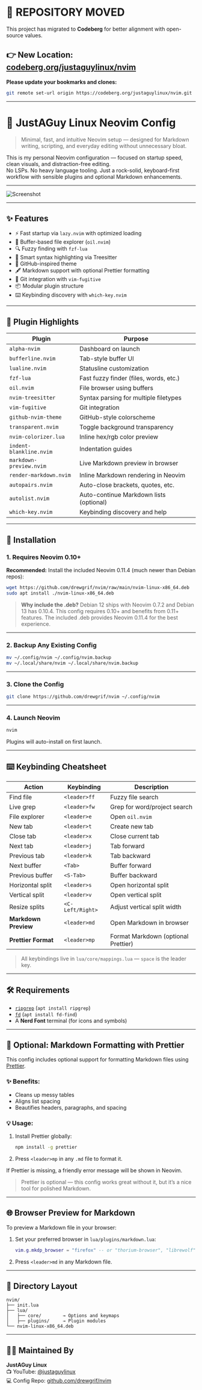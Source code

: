 # 🚨 REPOSITORY MOVED

This project has migrated to **Codeberg** for better alignment with open-source values.

## 👉 New Location: [codeberg.org/justaguylinux/nvim](https://codeberg.org/justaguylinux/nvim)

**Please update your bookmarks and clones:**
```bash
git remote set-url origin https://codeberg.org/justaguylinux/nvim.git
```

---

# 🧠 JustAGuy Linux Neovim Config

> Minimal, fast, and intuitive Neovim setup — designed for Markdown writing, scripting, and everyday editing without unnecessary bloat.

This is my personal Neovim configuration — focused on startup speed, clean visuals, and distraction-free editing.  
No LSPs. No heavy language tooling. Just a rock-solid, keyboard-first workflow with sensible plugins and optional Markdown enhancements.

---

![Screenshot](https://github.com/user-attachments/assets/b4e262ba-6e63-41ac-89ff-410055f071c7)

---

## ✨ Features

- ⚡ Fast startup via `lazy.nvim` with optimized loading
- 📁 Buffer-based file explorer (`oil.nvim`)
- 🔍 Fuzzy finding with `fzf-lua` 
- 🧠 Smart syntax highlighting via Treesitter
- 🎨 GitHub-inspired theme
- 🖋️ Markdown support with optional Prettier formatting
- 🔐 Git integration with `vim-fugitive`
- 📦 Modular plugin structure
- ⌨️ Keybinding discovery with `which-key.nvim`

---

## 🧩 Plugin Highlights

| Plugin                   | Purpose                                 |
|--------------------------|-----------------------------------------|
| `alpha-nvim`             | Dashboard on launch                     |
| `bufferline.nvim`        | Tab-style buffer UI                     |
| `lualine.nvim`           | Statusline customization                |
| `fzf-lua`                | Fast fuzzy finder (files, words, etc.)  |
| `oil.nvim`               | File browser using buffers              |
| `nvim-treesitter`        | Syntax parsing for multiple filetypes   |
| `vim-fugitive`           | Git integration                         |
| `github-nvim-theme`      | GitHub-style colorscheme                |
| `transparent.nvim`       | Toggle background transparency          |
| `nvim-colorizer.lua`     | Inline hex/rgb color preview            |
| `indent-blankline.nvim`  | Indentation guides                      |
| `markdown-preview.nvim`  | Live Markdown preview in browser        |
| `render-markdown.nvim`   | Inline Markdown rendering in Neovim     |
| `autopairs.nvim`         | Auto-close brackets, quotes, etc.       |
| `autolist.nvim`          | Auto-continue Markdown lists (optional) |
| `which-key.nvim`         | Keybinding discovery and help           |

---

## 🚀 Installation

### 1. Requires Neovim 0.10+

**Recommended:** Install the included Neovim 0.11.4 (much newer than Debian repos):

```bash
wget https://github.com/drewgrif/nvim/raw/main/nvim-linux-x86_64.deb
sudo apt install ./nvim-linux-x86_64.deb
```

> **Why include the .deb?** Debian 12 ships with Neovim 0.7.2 and Debian 13 has 0.10.4. This config requires 0.10+ and benefits from 0.11+ features. The included .deb provides Neovim 0.11.4 for the best experience.

---

### 2. Backup Any Existing Config

```bash
mv ~/.config/nvim ~/.config/nvim.backup
mv ~/.local/share/nvim ~/.local/share/nvim.backup
```

---

### 3. Clone the Config

```bash
git clone https://github.com/drewgrif/nvim ~/.config/nvim
```

---

### 4. Launch Neovim

```bash
nvim
```

Plugins will auto-install on first launch.

---

## ⌨️ Keybinding Cheatsheet

| Action               | Keybinding         | Description                          |
|----------------------|--------------------|--------------------------------------|
| Find file            | `<leader>ff`       | Fuzzy file search                    |
| Live grep            | `<leader>fw`       | Grep for word/project search         |
| File explorer        | `<leader>e`        | Open `oil.nvim`                      |
| New tab              | `<leader>t`        | Create new tab                       |
| Close tab            | `<leader>x`        | Close current tab                    |
| Next tab             | `<leader>j`        | Tab forward                          |
| Previous tab         | `<leader>k`        | Tab backward                         |
| Next buffer          | `<Tab>`            | Buffer forward                       |
| Previous buffer      | `<S-Tab>`          | Buffer backward                      |
| Horizontal split     | `<leader>s`        | Open horizontal split                |
| Vertical split       | `<leader>v`        | Open vertical split                  |
| Resize splits        | `<C-Left/Right>`   | Adjust vertical split width          |
| **Markdown Preview** | `<leader>md`       | Open Markdown in browser             |
| **Prettier Format**  | `<leader>mp`       | Format Markdown (optional Prettier)  |

> All keybindings live in `lua/core/mappings.lua` — `space` is the leader key.

---

## 🛠 Requirements

- [`ripgrep`](https://github.com/BurntSushi/ripgrep) (`apt install ripgrep`)
- [`fd`](https://github.com/sharkdp/fd) (`apt install fd-find`)
- A **Nerd Font** terminal (for icons and symbols)

---

## 📝 Optional: Markdown Formatting with Prettier

This config includes optional support for formatting Markdown files using [Prettier](https://prettier.io).

### ✨ Benefits:
- Cleans up messy tables
- Aligns list spacing
- Beautifies headers, paragraphs, and spacing

### 💡 Usage:
1. Install Prettier globally:

   ```bash
   npm install -g prettier
   ```

2. Press `<leader>mp` in any `.md` file to format it.

If Prettier is missing, a friendly error message will be shown in Neovim.

> Prettier is optional — this config works great without it, but it’s a nice tool for polished Markdown.

---

## 🌐 Browser Preview for Markdown

To preview a Markdown file in your browser:

1. Set your preferred browser in `lua/plugins/markdown.lua`:

   ```lua
   vim.g.mkdp_browser = "firefox" -- or "thorium-browser", "librewolf", etc.
   ```

2. Press `<leader>md` in any Markdown file.

---

## 📁 Directory Layout

```text
nvim/
├── init.lua
├── lua/
│   ├── core/        → Options and keymaps
│   ├── plugins/     → Plugin modules
└── nvim-linux-x86_64.deb
```

---

## 🙋‍♂️ Maintained By

**JustAGuy Linux**  
📺 YouTube: [@justaguylinux](https://youtube.com/@justaguylinux)  
💻 Config Repo: [github.com/drewgrif/nvim](https://github.com/drewgrif/nvim)
